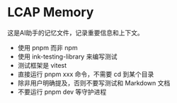 # LCAP Memory

这是AI助手的记忆文件，记录重要信息和上下文。

- 使用 pnpm 而非 npm
- 使用 ink-testing-library 来编写测试
- 测试框架是 vitest
- 直接运行 pnpm xxx 命令，不需要 cd 到某个目录
- 除非用户明确提及，否则不要写测试和 Markdown 文档
- 不要运行 pnpm dev 等守护进程
